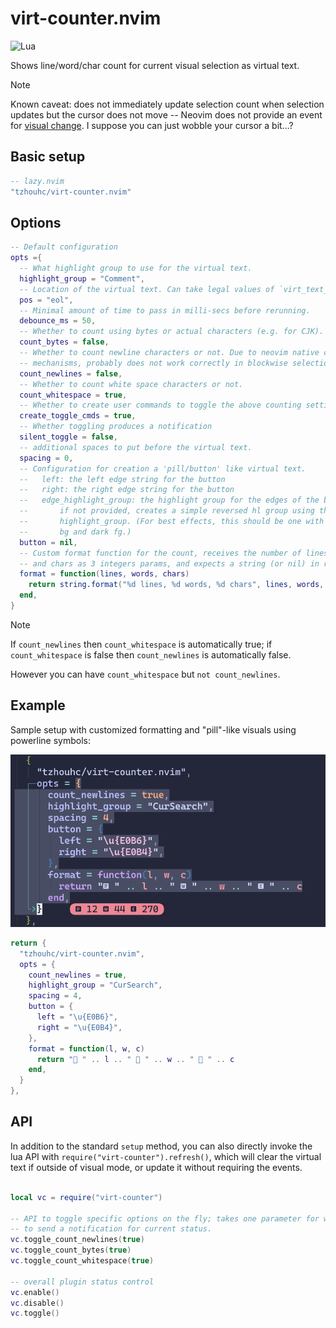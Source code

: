 # virt-counter.nvim

![Lua](https://img.shields.io/badge/Made%20with%20Lua-blueviolet.svg?style=for-the-badge&logo=lua)

Shows line/word/char count for current visual selection as virtual text.

> [!NOTE]
> Known caveat: does not immediately update selection count when selection
> updates but the cursor does not move -- Neovim does not provide an event
> for [visual change](https://github.com/neovim/neovim/issues/19708).
> I suppose you can just wobble your cursor a bit...?

## Basic setup

```lua
-- lazy.nvim
"tzhouhc/virt-counter.nvim"
```

## Options

```lua
-- Default configuration
opts ={
  -- What highlight group to use for the virtual text.
  highlight_group = "Comment",
  -- Location of the virtual text. Can take legal values of `virt_text_pos`.
  pos = "eol",
  -- Minimal amount of time to pass in milli-secs before rerunning.
  debounce_ms = 50,
  -- Whether to count using bytes or actual characters (e.g. for CJK).
  count_bytes = false,
  -- Whether to count newline characters or not. Due to neovim native counting
  -- mechanisms, probably does not work correctly in blockwise selection.
  count_newlines = false,
  -- Whether to count white space characters or not.
  count_whitespace = true,
  -- Whether to create user commands to toggle the above counting settings.
  create_toggle_cmds = true,
  -- Whether toggling produces a notification
  silent_toggle = false,
  -- additional spaces to put before the virtual text.
  spacing = 0,
  -- Configuration for creation a 'pill/button' like virtual text.
  --   left: the left edge string for the button
  --   right: the right edge string for the button
  --   edge_highlight_group: the highlight group for the edges of the button.
  --       if not provided, creates a simple reversed hl group using the main
  --       highlight_group. (For best effects, this should be one with colored
  --       bg and dark fg.)
  button = nil,
  -- Custom format function for the count, receives the number of lines, words
  -- and chars as 3 integers params, and expects a string (or nil) in return.
  format = function(lines, words, chars)
    return string.format("%d lines, %d words, %d chars", lines, words, chars)
  end,
}
```

> [!NOTE]
> If `count_newlines` then `count_whitespace` is automatically true; if
> `count_whitespace` is false then `count_newlines` is automatically false.
>
> However you can have `count_whitespace` but `not count_newlines`.

## Example

Sample setup with customized formatting and "pill"-like visuals using powerline
symbols:

![Sample](https://github.com/tzhouhc/virt-counter.nvim/raw/main/images/demo_1.png)

```lua
return {
  "tzhouhc/virt-counter.nvim",
  opts = {
    count_newlines = true,
    highlight_group = "CurSearch",
    spacing = 4,
    button = {
      left = "\u{E0B6}",
      right = "\u{E0B4}",
    },
    format = function(l, w, c)
      return "󰈚 " .. l .. " 󰬞 " .. w .. " 󰬊 " .. c
    end,
  }
},
```

## API

In addition to the standard `setup` method, you can also directly invoke the
lua API with `require("virt-counter").refresh()`, which will clear the virtual
text if outside of visual mode, or update it without requiring the events.

```lua

local vc = require("virt-counter")

-- API to toggle specific options on the fly; takes one parameter for whether
-- to send a notification for current status.
vc.toggle_count_newlines(true)
vc.toggle_count_bytes(true)
vc.toggle_count_whitespace(true)

-- overall plugin status control
vc.enable()
vc.disable()
vc.toggle()
```
